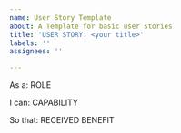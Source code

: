 ```yaml
---
name: User Story Template
about: A Template for basic user stories
title: 'USER STORY: <your title>'
labels: ''
assignees: ''

---
```


As a: ROLE

I can: CAPABILITY

So that: RECEIVED BENEFIT
